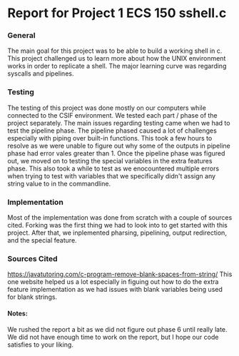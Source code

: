 # Report for Project 1 ECS 150 sshell.c

### General 
The main goal for this project was to be able to build a working shell in c.
This project challenged us to learn more about how the UNIX environment works
in order to replicate a shell. The major learning curve was regarding syscalls
and pipelines.

### Testing
The testing of this project was done mostly on our computers while connected
to the CSIF environment. We tested each part / phase of the project separately.
The main issues regarding testing came when we had to test the pipeline phase.
The pipeline phased caused a lot of challenges especially with piping over
built-in functions. This took a few hours to resolve as we were unable to 
figure out why some of the outputs in pipeline phase had error vales greater 
than 1. Once the pipeline phase was figured out, we moved on to testing 
the special variables in the extra features phase. This also took a while to 
test as we enocountered multiple errors when trying to test with variables
that we specifically didn't assign any string value to in the commandline.

### Implementation
Most of the implementation was done from scratch with a couple of sources cited.
Forking was the first thing we had to look into to get started with this 
project. After that, we inplemented pharsing, pipelining, output redirection,
and the special feature.

### Sources Cited
https://javatutoring.com/c-program-remove-blank-spaces-from-string/
This one website helped us a lot especially in figuing out how to do the 
extra feature implementation as we had issues with blank variables being 
used for blank strings.

#### Notes:
We rushed the report a bit as we did not figure out phase 6 until really late.
We did not have enough time to work on the report, but I hope our code 
satisfies to your liking. 